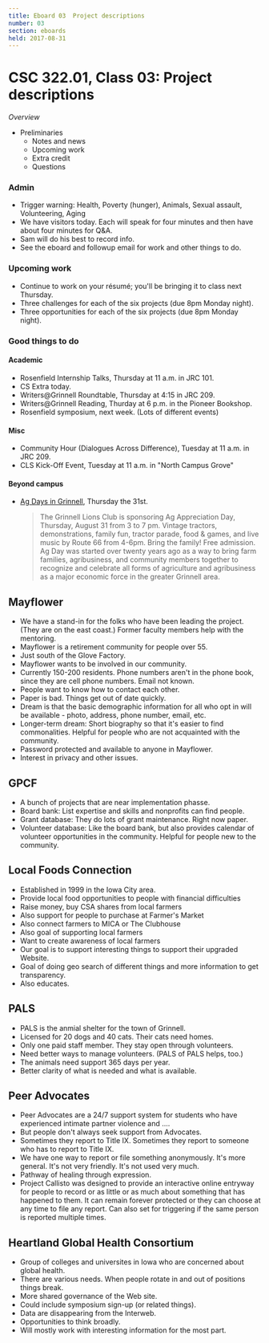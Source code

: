 ```yaml
---
title: Eboard 03  Project descriptions
number: 03
section: eboards
held: 2017-08-31
---
```

CSC 322.01, Class 03:  Project descriptions
===========================================

_Overview_

* Preliminaries
    * Notes and news
    * Upcoming work
    * Extra credit
    * Questions

### Admin

* Trigger warning: Health, Poverty (hunger), Animals, Sexual assault,
  Volunteering, Aging
* We have visitors today.  Each will speak for four minutes and then have
  about four minutes for Q&A.
* Sam will do his best to record info.
* See the eboard and followup email for work and other things to do.

### Upcoming work

* Continue to work on your résumé; you'll be bringing it to class next
  Thursday.
* Three challenges for each of the six projects (due 8pm Monday night).
* Three opportunities for each of the six projects (due 8pm Monday night).

### Good things to do

#### Academic

* Rosenfield Internship Talks, Thursday at 11 a.m. in JRC 101.
* CS Extra today.
* Writers@Grinnell Roundtable, Thursday at 4:15 in JRC 209.
* Writers@Grinnell Reading, Thurday at 6 p.m. in the Pioneer Bookshop.
* Rosenfield symposium, next week.  (Lots of different events)

#### Misc

* Community Hour (Dialogues Across Difference), Tuesday at 11 a.m. in JRC 209.
* CLS Kick-Off Event, Tuesday at 11 a.m. in "North Campus Grove"

#### Beyond campus

* [Ag Days in Grinnell](https://www.grinnellchamber.org/en/events/community_calendar/?action=view&eventID=15784), Thursday the 31st.  
    > The Grinnell Lions Club is sponsoring Ag Appreciation Day,
    Thursday, August 31 from 3 to 7 pm. Vintage tractors, demonstrations,
    family fun, tractor parade, food & games, and live music by Route
    66 from 4-6pm. Bring the family! Free admission. Ag Day was started
    over twenty years ago as a way to bring farm families, agribusiness,
    and community members together to recognize and celebrate all forms
    of agriculture and agribusiness as a major economic force in the
    greater Grinnell area.

Mayflower
---------

* We have a stand-in for the folks who have been leading the project.
  (They are on the east coast.)  Former faculty members help with the
  mentoring.
* Mayflower is a retirement community for people over 55.
* Just south of the Glove Factory.
* Mayflower wants to be involved in our community.
* Currently 150-200 residents.  Phone numbers aren't in the phone book,
  since they are cell phone numbers.  Email not known.
* People want to know how to contact each other.
* Paper is bad.  Things get out of date quickly.
* Dream is that the basic demographic information for all who opt in will
  be available - photo, address, phone number, email, etc.
* Longer-term dream: Short biography so that it's easier to find 
  commonalities.  Helpful for people who are not acquainted with
  the community.
* Password protected and available to anyone in Mayflower.
* Interest in privacy and other issues.

GPCF
----

* A bunch of projects that are near implementation phasse.
* Board bank: List expertise and skills and nonprofits can find people.
* Grant database: They do lots of grant maintenance.  Right now paper.
* Volunteer database: Like the board bank, but also provides calendar of
  volunteer opportunities in the community.  Helpful for people new to
  the community.

Local Foods Connection
----------------------

* Established in 1999 in the Iowa City area.
* Provide local food opportunities to people with financial difficulties
* Raise money, buy CSA shares from local farmers
* Also support for people to purchase at Farmer's Market
* Also connect farmers to MICA or The Clubhouse
* Also goal of supporting local farmers
* Want to create awareness of local farmers
* Our goal is to support interesting things to support their upgraded 
  Website.  
* Goal of doing geo search of different things and more information to 
  get transparency.
* Also educates.

PALS
----

* PALS is the anmial shelter for the town of Grinnell.
* Licensed for 20 dogs and 40 cats.  Their cats need homes.
* Only one paid staff member.  They stay open through volunteers.
* Need better ways to manage volunteers.  (PALS of PALS helps, too.)
* The animals need support 365 days per year.
* Better clarity of what is needed and what is available.

Peer Advocates
--------------

* Peer Advocates are a 24/7 support system for students who have
  experienced intimate partner violence and ....
* But people don't always seek support from Advocates.
* Sometimes they report to Title IX.  Sometimes they report to someone
  who has to report to Title IX.
* We have one way to report or file something anonymously.  It's more
  general.  It's not very friendly.  It's not used very much.
* Pathway of healing through expression.
* Project Callisto was designed to provide an interactive online entryway
  for people to record or as little or as much about something that has
  happened to them.  It can remain forever protected or they can choose
  at any time to file any report.  Can also set for triggering if the
  same person is reported multiple times.

Heartland Global Health Consortium
----------------------------------

* Group of colleges and universites in Iowa who are concerned about
  global health.
* There are various needs.  When people rotate in and out of positions
  things break.
* More shared governance of the Web site.
* Could include symposium sign-up (or related things).
* Data are disappearing from the Interweb.
* Opportunities to think broadly.
* Will mostly work with interesting information for the most part.
